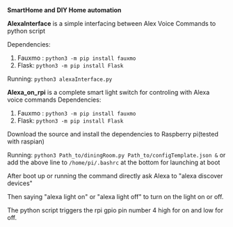 **SmartHome and DIY Home automation**

**AlexaInterface** is a simple interfacing between Alex Voice Commands to python script

Dependencies:
1. Fauxmo : `python3 -m pip install fauxmo`
2. Flask: `python3 -m pip install Flask`

Running: `python3 alexaInterface.py`

**Alexa_on_rpi** is a complete smart light switch for controling with Alexa voice commands
Dependencies:
1. Fauxmo : `python3 -m pip install fauxmo`
2. Flask: `python3 -m pip install Flask`

Download the source and install the dependencies to Raspberry pi(tested with raspian)

Running: `python3 Path_to/diningRoom.py Path_to/configTemplate.json &` 
or add the above line to `/home/pi/.bashrc` at the bottom for launching at boot 

After boot up or running the command directly ask Alexa to "alexa discover devices"

Then saying "alexa light on" or "alexa light off" to turn on the light on or off.

The python script triggers the rpi gpio pin number 4 high for on and low for off.



